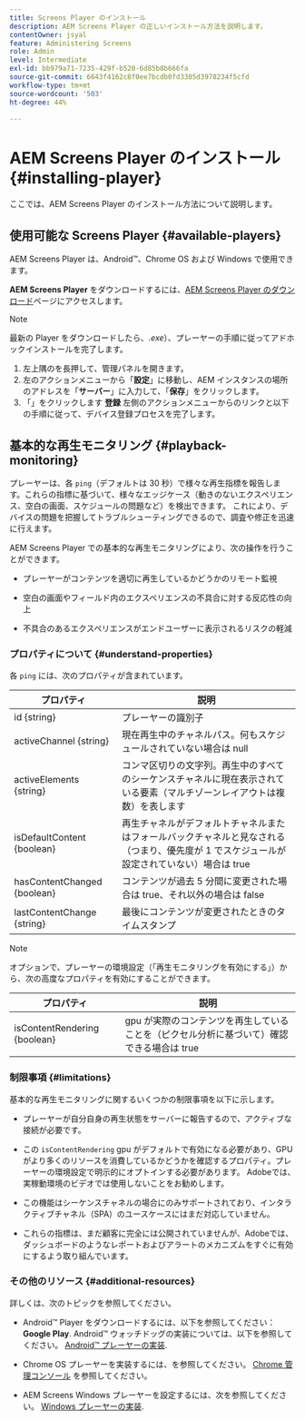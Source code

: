 ```yaml
---
title: Screens Player のインストール
description: AEM Screens Player の正しいインストール方法を説明します。
contentOwner: jsyal
feature: Administering Screens
role: Admin
level: Intermediate
exl-id: bb979a71-7235-429f-b520-6d85b8b666fa
source-git-commit: 6643f4162c8f0ee7bcdb0fd3305d3978234f5cfd
workflow-type: tm+mt
source-wordcount: '503'
ht-degree: 44%

---
```


# AEM Screens Player のインストール {#installing-player}

ここでは、AEM Screens Player のインストール方法について説明します。

## 使用可能な Screens Player {#available-players}

AEM Screens Player は、Android™、Chrome OS および Windows で使用できます。

**AEM Screens Player** をダウンロードするには、[AEM Screens Player のダウンロード](https://download.macromedia.com/screens/)ページにアクセスします。

>[!NOTE]
>
>最新の Player をダウンロードしたら、*.exe*）、プレーヤーの手順に従ってアドホックインストールを完了します。
>
>1. 左上隅のを長押して、管理パネルを開きます。
>1. 左のアクションメニューから「**設定**」に移動し、AEM インスタンスの場所のアドレスを「**サーバー**」に入力して、「**保存**」をクリックします。
>1. 「」をクリックします **登録** 左側のアクションメニューからのリンクと以下の手順に従って、デバイス登録プロセスを完了します。

## 基本的な再生モニタリング {#playback-monitoring}

プレーヤーは、各 `ping`（デフォルトは 30 秒）で様々な再生指標を報告します。これらの指標に基づいて、様々なエッジケース（動きのないエクスペリエンス、空白の画面、スケジュールの問題など）を検出できます。 これにより、デバイスの問題を把握してトラブルシューティングできるので、調査や修正を迅速に行えます。

AEM Screens Player での基本的な再生モニタリングにより、次の操作を行うことができます。

* プレーヤーがコンテンツを適切に再生しているかどうかのリモート監視

* 空白の画面やフィールド内のエクスペリエンスの不具合に対する反応性の向上

* 不具合のあるエクスペリエンスがエンドユーザーに表示されるリスクの軽減

### プロパティについて {#understand-properties}

各 `ping` には、次のプロパティが含まれています。

| プロパティ | 説明 |
|---|---|
| id {string} | プレーヤーの識別子 |
| activeChannel {string} | 現在再生中のチャネルパス。何もスケジュールされていない場合は null |
| activeElements {string} | コンマ区切りの文字列。再生中のすべてのシーケンスチャネルに現在表示されている要素（マルチゾーンレイアウトは複数）を表します |
| isDefaultContent {boolean} | 再生チャネルがデフォルトチャネルまたはフォールバックチャネルと見なされる（つまり、優先度が 1 でスケジュールが設定されていない）場合は true |
| hasContentChanged {boolean} | コンテンツが過去 5 分間に変更された場合は true、それ以外の場合は false |
| lastContentChange {string} | 最後にコンテンツが変更されたときのタイムスタンプ |

>[!NOTE]
>オプションで、プレーヤーの環境設定（「再生モニタリングを有効にする」）から、次の高度なプロパティを有効にすることができます。
>
>| プロパティ | 説明 |
>|---|---|
>| isContentRendering {boolean} | gpu が実際のコンテンツを再生していることを（ピクセル分析に基づいて）確認できる場合は true |

### 制限事項 {#limitations}

基本的な再生モニタリングに関するいくつかの制限事項を以下に示します。

* プレーヤーが自分自身の再生状態をサーバーに報告するので、アクティブな接続が必要です。

* この `isContentRendering` gpu がデフォルトで有効になる必要があり、GPU がより多くのリソースを消費しているかどうかを確認するプロパティ。プレーヤーの環境設定で明示的にオプトインする必要があります。 Adobeでは、実稼動環境のビデオでは使用しないことをお勧めします。

* この機能はシーケンスチャネルの場合にのみサポートされており、インタラクティブチャネル（SPA）のユースケースにはまだ対応していません。

* これらの指標は、まだ顧客に完全には公開されていませんが、Adobeでは、ダッシュボードのようなレポートおよびアラートのメカニズムをすぐに有効にするよう取り組んでいます。

### その他のリソース {#additional-resources}

詳しくは、次のトピックを参照してください。

* Android™ Player をダウンロードするには、以下を参照してください： **Google Play**. Android™ ウォッチドッグの実装については、以下を参照してください。 [Android™ プレーヤーの実装](implementing-android-player.md).

* Chrome OS プレーヤーを実装するには、を参照してください。 [Chrome 管理コンソール](implementing-chrome-os-player.md) を参照してください。

* AEM Screens Windows プレーヤーを設定するには、次を参照してください。 [Windows プレーヤーの実装](implementing-windows-player.md).
